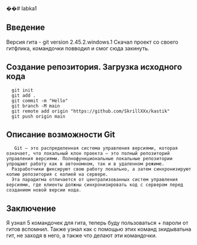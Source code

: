 ��#   l a b k a 1 
## Введение
Версия гита - git version 2.45.2.windows.1
Скачал проект со своего гитфлика, командочки повводил и смог сюда закинуть.
## Создание репозитория. Загрузка исходного кода
```
  git init 
  git add . 
  git commit -m "Hello"
  git branch -M main
  git remote add origin "https://github.com/SkrillXXx/kastik" 
  git push origin main
```
## Описание возможности Git
```
   Git — это распределенная система управления версиями, которая означает, что локальный клон проекта — это полный репозиторий управления версиями. Полнофункциональные локальные репозитории упрощают работу как в автономном, так и в удаленном режиме.
  Разработчики фиксируют свою работу локально, а затем синхронизируют копию репозитория с копией на сервере.
  Эта парадигма отличается от централизованных систем управления версиями, где клиенты должны синхронизировать код с сервером перед созданием новой версии кода.
```
## Заключение
Я узнал 5 командочек для гита, теперь буду пользоваться + пароли от гитов вспомнил. Также узнал как с помощью этих команд зкидыватьна гит, не заходя в него, а также что делают эти командочки.

 
